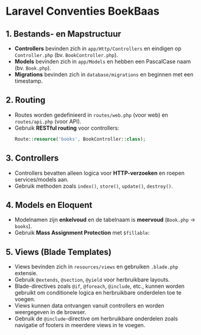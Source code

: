 # Laravel Conventies BoekBaas

## 1. Bestands- en Mapstructuur
- **Controllers** bevinden zich in `app/Http/Controllers` en eindigen op `Controller.php` (bv. `BookController.php`).
- **Models** bevinden zich in `app/Models` en hebben een PascalCase naam (bv. `Book.php`).
- **Migrations** bevinden zich in `database/migrations` en beginnen met een timestamp.

## 2. Routing
- Routes worden gedefinieerd in `routes/web.php` (voor web) en `routes/api.php` (voor API).
- Gebruik **RESTful routing** voor controllers:
  ```php
  Route::resource('books', BookController::class);

## 3. Controllers
- Controllers bevatten alleen logica voor **HTTP-verzoeken** en roepen services/models aan.
- Gebruik methoden zoals `index()`, `store()`, `update()`, `destroy()`.

## 4. Models en Eloquent
- Modelnamen zijn **enkelvoud** en de tabelnaam is **meervoud** (`Book.php` -> `books`).
- Gebruik **Mass Assignment Protection** met `$fillable`:

## 5. Views (Blade Templates)
- Views bevinden zich in `resources/views` en gebruiken `.blade.php` extensie.
- Gebruik `@extends`, `@section`, `@yield` voor herbruikbare layouts.
- Blade-directives zoals `@if`, `@foreach`, `@include`, etc., kunnen worden gebruikt om conditionele logica en herbruikbare onderdelen toe te voegen.
- Views kunnen data ontvangen vanuit controllers en worden weergegeven in de browser.
- Gebruik de `@include`-directive om herbruikbare onderdelen zoals navigatie of footers in meerdere views in te voegen.


